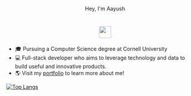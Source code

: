 <div id="user-content-toc">
  <ul align="center">
    <summary>Hey, I'm Aayush <h1 align="center"><img src="https://media.giphy.com/media/hvRJCLFzcasrR4ia7z/giphy.gif" width="32"></h1></summary>
  </ul>
</div>

- 🎓 Pursuing a Computer Science degree at Cornell University
- 💻 Full-stack developer who aims to leverage technology and data to build useful and innovative products.
- 🌎 Visit my [portfolio](https://aayush-agnihotri.me) to learn more about me!

[![Top Langs](https://github-readme-stats.vercel.app/api/top-langs/?username=aayush-agnihotri&layout=donut&theme=apprentice)](https://github.com/anuraghazra/github-readme-stats)
